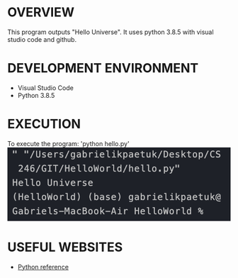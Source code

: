 # OVERVIEW
This program outputs "Hello Universe". It uses python 3.8.5 with visual studio code and github.

# DEVELOPMENT ENVIRONMENT
* Visual Studio Code
* Python 3.8.5

# EXECUTION
To execute the program: 'python hello.py'
![Program screenshot showing the output](Hello-Output.png)

# USEFUL WEBSITES
* [Python reference](https://docs.python.org/3/reference/index.html)
